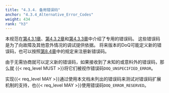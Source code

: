 ```yaml
---
title: "4.3.4. 备用错误码"
anchor: "4.3.4_Alternative_Error_Codes"
weight: 434
rank: "h3"
---
```


本规范在[第4.3.1章]()、[第4.3.2章]()和[第4.3.3章]()中介绍了专用的错误码。
这些错误码是为了向故障及其他意外情况的调试提供依据。
将来版本的DoQ可能定义新的错误码，也可以按照[第8.4章]()中的规定来注册新错误码。

由于无需协商就可以定义新的错误码，如果接收到了未知的或意料外的错误码，那么就 {{< req_level MUST >}}将它们被视作错误码`DOQ_UNSPECIFIED_ERROR`。

实现{{< req_level MAY >}}通过使用本文档未列出的错误码来测试对错误码扩展机制的支持，也{{< req_level MAY >}}使用错误码`DOQ_ERROR_RESERVED`。
